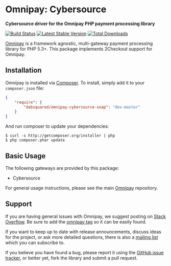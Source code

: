 # Omnipay: Cybersource

**Cybersource driver for the Omnipay PHP payment processing library**

[![Build Status](https://travis-ci.org/DABSquared/omnipay-cybersource-soap.svg?branch=master)](https://travis-ci.org/dabsquared/omnipay-cybersource-soap)
[![Latest Stable Version](https://poser.pugx.org/dabsquared/omnipay-cybersource-soap/version.png)](https://packagist.org/dabsquared/omnipay-cybersource-soap/)
[![Total Downloads](https://poser.pugx.org/dabsquared/omnipay-cybersource-soap/d/total.png)](https://packagist.org/dabsquared/omnipay-cybersource-soap/)

[Omnipay](https://github.com/thephpleague/omnipay) is a framework agnostic, multi-gateway payment
processing library for PHP 5.3+. This package implements 2Checkout support for Omnipay.

## Installation

Omnipay is installed via [Composer](http://getcomposer.org/). To install, simply add it
to your `composer.json` file:

```json
{
    "require": {
        "dabsquared/omnipay-cybersource-soap": "dev-master"
    }
}
```

And run composer to update your dependencies:

    $ curl -s http://getcomposer.org/installer | php
    $ php composer.phar update

## Basic Usage

The following gateways are provided by this package:

* Cybersource

For general usage instructions, please see the main [Omnipay](https://github.com/thephpleague/omnipay)
repository.

## Support

If you are having general issues with Omnipay, we suggest posting on
[Stack Overflow](http://stackoverflow.com/). Be sure to add the
[omnipay tag](http://stackoverflow.com/questions/tagged/omnipay) so it can be easily found.

If you want to keep up to date with release announcements, discuss ideas for the project,
or ask more detailed questions, there is also a [mailing list](https://groups.google.com/forum/#!forum/omnipay) which
you can subscribe to.

If you believe you have found a bug, please report it using the [GitHub issue tracker](https://github.com/dioscouri/omnipay-cybersource/issues),
or better yet, fork the library and submit a pull request.

